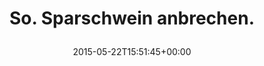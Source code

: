 ---
retweeted: false
source: <a href="http://twitter.com" rel="nofollow">Twitter Web Client</a>
entities:
  hashtags: []
  symbols: []
  user_mentions: []
  urls:
  - url: http://t.co/G2XRdYq9kx
    expanded_url: http://www.ecocapsule.sk/interior
    display_url: ecocapsule.sk/interior
    indices:
    - '28'
    - '50'
display_text_range:
- '0'
- '50'
favorite_count: '2'
id_str: '601777475727839232'
truncated: false
retweet_count: '0'
id: '601777475727839232'
possibly_sensitive: false
created_at: Fri May 22 15:51:45 +0000 2015
favorited: false
full_text: So. Sparschwein anbrechen.
lang: de
quote_url: http://www.ecocapsule.sk/interior
tags:
- pesos/twitter
date: '2015-05-22T15:51:45+00:00'
src: https://twitter.com/bascht/status/601777475727839232
original_url: https://twitter.com/bascht/status/601777475727839232
type: twitter_tweet
text: So. Sparschwein anbrechen.
title: 'So. Sparschwein anbrechen.

  '

---